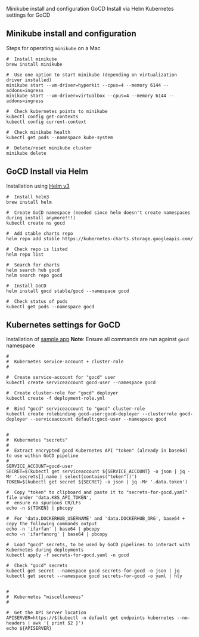 Minikube install and configuration
GoCD Install via Helm
Kubernetes settings for GoCD


## Minikube install and configuration
Steps for operating `minikube` on a Mac
```
#  Install minikube
brew install minikube

#  Use one option to start minikube (depending on virtualization driver installed)
minikube start --vm-driver=hyperkit --cpus=4 --memory 6144 --addons=ingress
minikube start --vm-driver=virtualbox --cpus=4 --memory 6144 --addons=ingress

#  Check kubernetes points to minikube
kubectl config get-contexts
kubectl config current-context

#  Check minikube health
kubectl get pods --namespace kube-system

#  Delete/reset minikube cluster
minikube delete
```

## GoCD Install via Helm
Installation using [Helm v3](https://helm.sh/)
```
#  Install helm3
brew install helm

#  Create GoCD namespace (needed since helm doesn't create namespaces during install anymore!!!)
kubectl create ns gocd

#  Add stable charts repo
helm repo add stable https://kubernetes-charts.storage.googleapis.com/

#  Check repo is listed
helm repo list

#  Search for charts
helm search hub gocd
helm search repo gocd

#  Install GoCD
helm install gocd stable/gocd --namespace gocd

#  Check status of pods
kubectl get pods --namespace gocd
```


## Kubernetes settings for GoCD
Installation of [sample app](https://docs.gocd.org/current/gocd_on_kubernetes/importing_a_sample_workflow.html)
**Note**: Ensure all commands are run against `gocd` namespace
```
#
#  Kubernetes service-account + cluster-role
#

#  Create service-account for "gocd" user
kubectl create serviceaccount gocd-user --namespace gocd

#  Create cluster-role for "gocd" deployer
kubectl create -f deployment-role.yml

#  Bind "gocd" serviceaccount to "gocd" cluster-role
kubectl create rolebinding gocd-user:gocd-deployer --clusterrole gocd-deployer --serviceaccount default:gocd-user --namespace gocd


#
#  Kubernetes "secrets"
#
#  Extract encrypted gocd Kubernetes API "token" (already in base64) to use within GoCD pipeline
#
SERVICE_ACCOUNT=gocd-user
SECRET=$(kubectl get serviceaccount ${SERVICE_ACCOUNT} -o json | jq -Mr '.secrets[].name | select(contains("token"))')
TOKEN=$(kubectl get secret ${SECRET} -o json | jq -Mr '.data.token')

#  Copy "token" to clipboard and paste it to "secrets-for-gocd.yaml" file under 'data.K8S_API_TOKEN',
#  ensure no spurious CR/LFs
echo -n ${TOKEN} | pbcopy

#  For 'data.DOCKERHUB_USERNAME' and 'data.DOCKERHUB_ORG', base64 + copy the following commands output
echo -n 'ifarfan' | base64 | pbcopy
echo -n 'ifarfanorg' | base64 | pbcopy

#  Load "gocd" secrets, to be used by GoCD pipelines to interact with Kubernetes during deployments
kubectl apply -f secrets-for-gocd.yaml -n gocd

#  Check "gocd" secrets
kubectl get secret --namespace gocd secrets-for-gocd -o json | jq
kubectl get secret --namespace gocd secrets-for-gocd -o yaml | hly


#
#  Kubernetes "miscellaneous"
#

#  Get the API Server location
APISERVER=https://$(kubectl -n default get endpoints kubernetes --no-headers | awk '{ print $2 }')
echo ${APISERVER}
```
